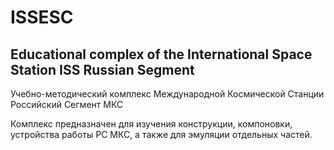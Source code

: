 # ISSESC
Educational complex of the International Space Station
ISS Russian Segment
---
Учебно-методический комплекс Международной Космической Станции
Российский Сегмент МКС

Комплекс предназначен для изучения конструкции, компоновки, устройства работы РС МКС, а также для эмуляции отдельных частей.
